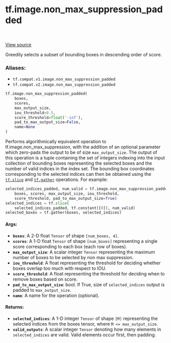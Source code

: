 <div itemscope itemtype="http://developers.google.com/ReferenceObject">
<meta itemprop="name" content="tf.image.non_max_suppression_padded" />
<meta itemprop="path" content="Stable" />
</div>

# tf.image.non_max_suppression_padded

<!-- Insert buttons -->

<table class="tfo-notebook-buttons tfo-api" align="left">
</table>

<a target="_blank" href="/code/stable/tensorflow/python/ops/image_ops_impl.py">View source</a>



<!-- Start diff -->
Greedily selects a subset of bounding boxes in descending order of score.

### Aliases:

* `tf.compat.v1.image.non_max_suppression_padded`
* `tf.compat.v2.image.non_max_suppression_padded`


``` python
tf.image.non_max_suppression_padded(
    boxes,
    scores,
    max_output_size,
    iou_threshold=0.5,
    score_threshold=float('-inf'),
    pad_to_max_output_size=False,
    name=None
)
```



<!-- Placeholder for "Used in" -->

Performs algorithmically equivalent operation to tf.image.non_max_suppression,
with the addition of an optional parameter which zero-pads the output to
be of size `max_output_size`.
The output of this operation is a tuple containing the set of integers
indexing into the input collection of bounding boxes representing the selected
boxes and the number of valid indices in the index set.  The bounding box
coordinates corresponding to the selected indices can then be obtained using
the <a href="../../tf/slice.md"><code>tf.slice</code></a> and <a href="../../tf/gather.md"><code>tf.gather</code></a> operations.  For example:
  ```python
  selected_indices_padded, num_valid = tf.image.non_max_suppression_padded(
      boxes, scores, max_output_size, iou_threshold,
      score_threshold, pad_to_max_output_size=True)
  selected_indices = tf.slice(
      selected_indices_padded, tf.constant([0]), num_valid)
  selected_boxes = tf.gather(boxes, selected_indices)
  ```

#### Args:


* <b>`boxes`</b>: A 2-D float `Tensor` of shape `[num_boxes, 4]`.
* <b>`scores`</b>: A 1-D float `Tensor` of shape `[num_boxes]` representing a single
  score corresponding to each box (each row of boxes).
* <b>`max_output_size`</b>: A scalar integer `Tensor` representing the maximum number
  of boxes to be selected by non max suppression.
* <b>`iou_threshold`</b>: A float representing the threshold for deciding whether boxes
  overlap too much with respect to IOU.
* <b>`score_threshold`</b>: A float representing the threshold for deciding when to
  remove boxes based on score.
* <b>`pad_to_max_output_size`</b>: bool.  If True, size of `selected_indices` output is
  padded to `max_output_size`.
* <b>`name`</b>: A name for the operation (optional).


#### Returns:


* <b>`selected_indices`</b>: A 1-D integer `Tensor` of shape `[M]` representing the
  selected indices from the boxes tensor, where `M <= max_output_size`.
* <b>`valid_outputs`</b>: A scalar integer `Tensor` denoting how many elements in
`selected_indices` are valid.  Valid elements occur first, then padding.